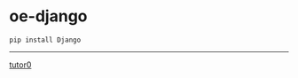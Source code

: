 # oe-django

<code>pip install Django</code><br />
<hr />
<a href=https://docs.djangoproject.com/en/1.11/intro/tutorial01/>tutor0</a><br />

